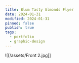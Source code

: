 ```yaml
---
title: Blum Tasty Almonds Flyer
date: 2024-01-31
modified: 2024-01-31
pinned: false
publish: true
tags:
  - portfolio
  - graphic-design
---
```


![[/assets/Front 2.jpg]]
